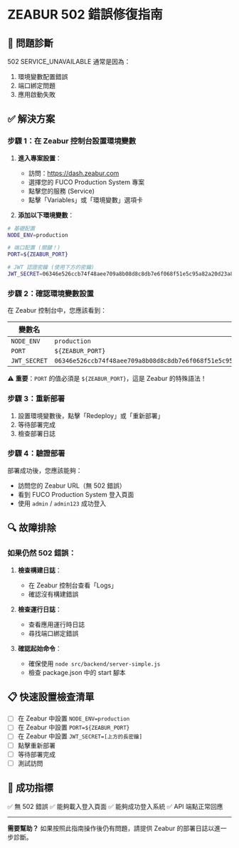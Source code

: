# ZEABUR 502 錯誤修復指南

## 🚨 問題診斷
502 SERVICE_UNAVAILABLE 通常是因為：
1. 環境變數配置錯誤
2. 端口綁定問題
3. 應用啟動失敗

## ✅ 解決方案

### 步驟 1：在 Zeabur 控制台設置環境變數

1. **進入專案設置**：
   - 訪問：https://dash.zeabur.com
   - 選擇您的 FUCO Production System 專案
   - 點擊您的服務 (Service)
   - 點擊「Variables」或「環境變數」選項卡

2. **添加以下環境變數**：

```bash
# 基礎配置
NODE_ENV=production

# 端口配置 (關鍵！)
PORT=${ZEABUR_PORT}

# JWT 認證密鑰 (使用下方的密鑰)
JWT_SECRET=06346e526ccb74f48aee709a8b08d8c8db7e6f068f51e5c95a82a20d23a85ddb7e0ca4700c7563f7d4ef2124b767eecd0b34bd63ac3946eb5
```

### 步驟 2：確認環境變數設置

在 Zeabur 控制台中，您應該看到：

| 變數名 | 值 |
|--------|-----|
| `NODE_ENV` | `production` |
| `PORT` | `${ZEABUR_PORT}` |
| `JWT_SECRET` | `06346e526ccb74f48aee709a8b08d8c8db7e6f068f51e5c95a82a20d23a85ddb7e0ca4700c7563f7d4ef2124b767eecd0b34bd63ac3946eb5` |

⚠️ **重要**：`PORT` 的值必須是 `${ZEABUR_PORT}`，這是 Zeabur 的特殊語法！

### 步驟 3：重新部署

1. 設置環境變數後，點擊「Redeploy」或「重新部署」
2. 等待部署完成
3. 檢查部署日誌

### 步驟 4：驗證部署

部署成功後，您應該能夠：
- 訪問您的 Zeabur URL（無 502 錯誤）
- 看到 FUCO Production System 登入頁面
- 使用 `admin` / `admin123` 成功登入

## 🔍 故障排除

### 如果仍然 502 錯誤：

1. **檢查構建日誌**：
   - 在 Zeabur 控制台查看「Logs」
   - 確認沒有構建錯誤

2. **檢查運行日誌**：
   - 查看應用運行時日誌
   - 尋找端口綁定錯誤

3. **確認起始命令**：
   - 確保使用 `node src/backend/server-simple.js`
   - 檢查 package.json 中的 start 腳本

## 📋 快速設置檢查清單

- [ ] 在 Zeabur 中設置 `NODE_ENV=production`
- [ ] 在 Zeabur 中設置 `PORT=${ZEABUR_PORT}`
- [ ] 在 Zeabur 中設置 `JWT_SECRET=[上方的長密鑰]`
- [ ] 點擊重新部署
- [ ] 等待部署完成
- [ ] 測試訪問

## 🎯 成功指標

✅ 無 502 錯誤
✅ 能夠載入登入頁面
✅ 能夠成功登入系統
✅ API 端點正常回應

---

**需要幫助？** 如果按照此指南操作後仍有問題，請提供 Zeabur 的部署日誌以進一步診斷。
